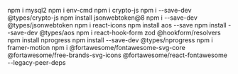 npm i mysql2
npm i env-cmd
npm i crypto-js
npm i --save-dev @types/crypto-js
npm install jsonwebtoken@8
npm i --save-dev @types/jsonwebtoken
npm i react-icons
npm install aos --save
npm install --save-dev @types/aos
npm i react-hook-form zod @hookform/resolvers
npm install nprogress
npm install --save-dev @types/nprogress
npm i framer-motion
npm i @fortawesome/fontawesome-svg-core @fortawesome/free-brands-svg-icons @fortawesome/react-fontawesome --legacy-peer-deps

